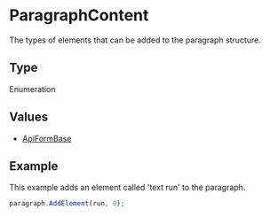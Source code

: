 # ParagraphContent

The types of elements that can be added to the paragraph structure.

## Type

Enumeration

## Values

- [ApiFormBase](../ApiFormBase/ApiFormBase.md)


## Example

This example adds an element called 'text run' to the paragraph.

```javascript editor-pdf
paragraph.AddElement(run, 0);
```

